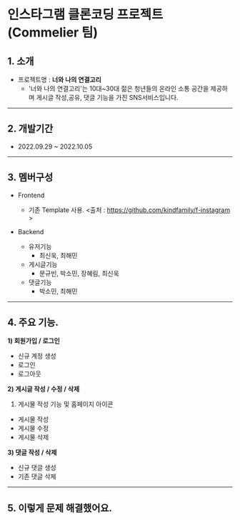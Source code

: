 # 인스타그램 클론코딩 프로젝트 (Commelier 팀)

## 1. 소개
- 프로젝트명 : **너와 나의 연결고리**
  - '너와 나의 연결고리'는 10대~30대 젊은 청년들의 온라인 소통 공간을 제공하며 게시글 작성,공유,
  댓글 기능을 가진 SNS서비스입니다.

----

## 2. 개발기간
- 2022.09.29 ~ 2022.10.05

----

## 3. 멤버구성
- Frontend
  - 기존 Template 사용. <출처 : https://github.com/kindfamily/f-instagram >

- Backend 
  - 유저기능 
    - 최신욱, 최해민
  - 게시글기능
    - 문규빈, 박소민, 장혜림, 최신욱
  - 댓글기능
    - 박소민, 최해민

----

## 4. 주요 기능.

**1) 회원가입 / 로그인**
  - 신규 계정 생성
  - 로그인
  - 로그아웃

**2) 게시글 작성 / 수정 / 삭제**
1. 게시물 작성 기능 및 홈페이지 아이콘
- 게시물 작성
- 게시물 수정
- 게시물 삭제




**3) 댓글 작성 / 삭제**
  - 신규 댓글 생성
  - 기존 댓글 삭제

----

## 5. 이렇게 문제 해결했어요.